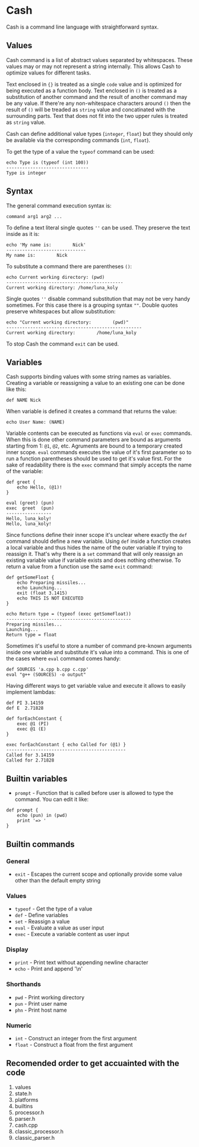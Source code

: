 # Cash
Cash is a command line language with straightforward syntax.

## Values
Cash command is a list of abstract values separated by whitespaces.
These values may or may not represent a string internally.
This allows Cash to optimize values for
different tasks.

Text enclosed in `{}` is treated as a single `code` value and is optimized for
being executed as a function body.
Text enclosed in `()` is treated as a substitution of another command and
the result of another command may be any value. If there're any non-whitespace
characters around `()` then the result of `()` will be treaded as `string` value and
concatinated with the surrounding parts.
Text that does not fit into the two upper rules is treated as `string` value.

Cash can define additional value types (`integer`, `float`) but
they should only be available via the corresponding commands (`int`, `float`).

To get the type of a value the `typeof` command can be used:
```
echo Type is (typeof (int 100))
-------------------------------
Type is integer
```

## Syntax
The general command execution syntax is:
```
command arg1 arg2 ...
```
To define a text literal single quotes `''` can be used.
They preserve the text inside as it is:
```
echo 'My name is:        Nick'
------------------------------
My name is:        Nick
```
To substitute a command there are parentheses `()`:
```
echo Current working directory: (pwd)
--------------------------------------------
Current working directory: /home/luna_koly
```
Single quotes `''` disable command substitution that may not
be very handy sometimes. For this case there is a grouping syntax `""`.
Double quotes preserve whitespaces but allow substitution:
```
echo "Current working directory:        (pwd)"
---------------------------------------------------
Current working directory:        /home/luna_koly
```
To stop Cash the command `exit` can be used.

## Variables
Cash supports binding values with some string names as variables.
Creating a variable or reassigning a value to an existing one can be done like this:
```
def NAME Nick
```
When variable is defined it creates a command that returns the value:
```
echo User Name: (NAME)
```
Variable contents can be executed as functions via `eval` or `exec` commands.
When this is done other command parameters are bound as arguments starting from 1: `@1`, `@2`, etc.
Agruments are bound to a temporary created inner scope.
`eval` commands executes the value of it's first parameter so to run a function parentheses
should be used to get it's value first. For the sake of readability there is the `exec` command that
simply accepts the name of the variable:
```
def greet {
    echo Hello, (@1)!
}

eval (greet) (pun)
exec  greet  (pun)
-----------------
Hello, luna_koly!
Hello, luna_koly!
```
Since functions define their inner scope it's unclear where exactly the `def` command should define a new variable.
Using `def` inside a function creates a local variable and thus hides the name of the outer variable
if trying to reassign it. That's why there is a `set` command that will only reassign an existing variable value
if variable exists and does nothing otherwise.
To return a value from a function use the same `exit` command:
```
def getSomeFloat {
    echo Preparing missiles...
    echo Launching...
    exit (float 3.1415)
    echo THIS IS NOT EXECUTED
}

echo Return type = (typeof (exec getSomeFloat))
-----------------------------------------------
Preparing missiles...
Launching...
Return type = float
```
Sometimes it's useful to store a number of command pre-known arguments inside one variable
and substitute it's value into a command. This is one of the cases where `eval` command comes handy:
```
def SOURCES 'a.cpp b.cpp c.cpp'
eval "g++ (SOURCES) -o output"
```
Having different ways to get variable value and execute it allows to easily implement lambdas:
```
def PI 3.14159
def E  2.71828

def forEachConstant {
	exec @1 (PI)
	exec @1 (E)
}

exec forEachConstant { echo Called for (@1) }
---------------------------------------------
Called for 3.14159
Called for 2.71828
```

## Builtin variables
- `prompt` - Function that is called before user is allowed
to type the command. You can edit it like:
```
def prompt {
    echo (pun) in (pwd)
    print '=> '
}
```

## Builtin commands
### General
- `exit` - Escapes the current scope and optionally provide some value other than the default empty string

### Values
- `typeof` - Get the type of a value
- `def` - Define variables
- `set` - Reassign a value
- `eval` - Evaluate a value as user input
- `exec` - Execute a variable content as user input

### Display
- `print` - Print text without appending newline character
- `echo` - Print and append '\n'

### Shorthands
- `pwd` - Print working directory
- `pun` - Print user name
- `phn` - Print host name

### Numeric
- `int` - Construct an integer from the first argument
- `float` - Construct a float from the first argument

## Recomended order to get accuainted with the code
1. values
1. state.h
1. platforms
1. builtins
1. processor.h
1. parser.h
1. cash.cpp
1. classic_processor.h
1. classic_parser.h
